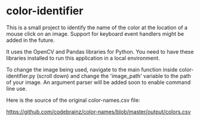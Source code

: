 # color-identifier

This is a small project to identify the name of the color at the location of a mouse click on an image. Support for keyboard event handlers might be added in the future.


It uses the OpenCV and Pandas libraries for Python. You need to have these libraries installed to run this application in a local environment.


To change the image being used, navigate to the main function inside color-identifier.py (scroll down) and change the 'image_path' variable to the path of your image. An argument parser will be added soon to enable command line use.


Here is the source of the original color-names.csv file: 

https://github.com/codebrainz/color-names/blob/master/output/colors.csv
